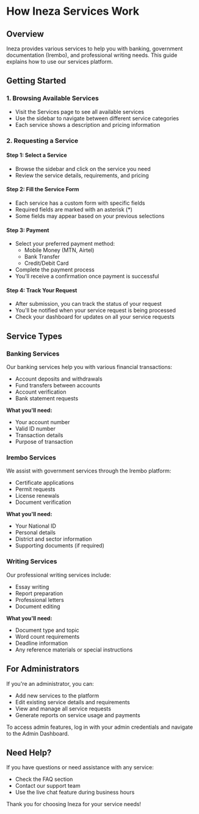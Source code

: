 # How Ineza Services Work

## Overview
Ineza provides various services to help you with banking, government documentation (Irembo), and professional writing needs. This guide explains how to use our services platform.

## Getting Started

### 1. Browsing Available Services
- Visit the Services page to see all available services
- Use the sidebar to navigate between different service categories
- Each service shows a description and pricing information

### 2. Requesting a Service

#### Step 1: Select a Service
- Browse the sidebar and click on the service you need
- Review the service details, requirements, and pricing

#### Step 2: Fill the Service Form
- Each service has a custom form with specific fields
- Required fields are marked with an asterisk (*)
- Some fields may appear based on your previous selections

#### Step 3: Payment
- Select your preferred payment method:
  - Mobile Money (MTN, Airtel)
  - Bank Transfer
  - Credit/Debit Card
- Complete the payment process
- You'll receive a confirmation once payment is successful

#### Step 4: Track Your Request
- After submission, you can track the status of your request
- You'll be notified when your service request is being processed
- Check your dashboard for updates on all your service requests

## Service Types

### Banking Services
Our banking services help you with various financial transactions:
- Account deposits and withdrawals
- Fund transfers between accounts
- Account verification
- Bank statement requests

**What you'll need:**
- Your account number
- Valid ID number
- Transaction details
- Purpose of transaction

### Irembo Services
We assist with government services through the Irembo platform:
- Certificate applications
- Permit requests
- License renewals
- Document verification

**What you'll need:**
- Your National ID
- Personal details
- District and sector information
- Supporting documents (if required)

### Writing Services
Our professional writing services include:
- Essay writing
- Report preparation
- Professional letters
- Document editing

**What you'll need:**
- Document type and topic
- Word count requirements
- Deadline information
- Any reference materials or special instructions

## For Administrators

If you're an administrator, you can:
- Add new services to the platform
- Edit existing service details and requirements
- View and manage all service requests
- Generate reports on service usage and payments

To access admin features, log in with your admin credentials and navigate to the Admin Dashboard.

## Need Help?
If you have questions or need assistance with any service:
- Check the FAQ section
- Contact our support team
- Use the live chat feature during business hours

Thank you for choosing Ineza for your service needs!